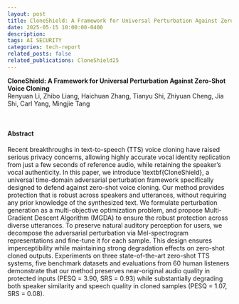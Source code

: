 ```yaml
---
layout: post
title: CloneShield: A Framework for Universal Perturbation Against Zero-Shot Voice Cloning
date: 2025-05-15 10:00:00-0400
description:
tags: AI SECURITY
categories: tech-report
related_posts: false
related_publications: CloneShield25
---
```


<article>
<div class="title"><strong>CloneShield: A Framework for Universal Perturbation Against Zero-Shot Voice Cloning</strong></div>
<div class="author">
Renyuan Li, Zhibo Liang, Haichuan Zhang, Tianyu Shi, Zhiyuan Cheng, Jia Shi, Carl Yang, Mingjie Tang
</div>

<p><br></p>
<h4 id="abstract">Abstract</h4>
<p>
Recent breakthroughs in text-to-speech (TTS) voice cloning have raised serious privacy concerns, allowing highly accurate vocal identity replication from just a few seconds of reference audio, while retaining the speaker’s vocal authenticity. In this paper, we introduce \textbf{CloneShield}, a universal time-domain adversarial perturbation framework specifically designed to defend against zero-shot voice cloning. Our method provides protection that is robust across speakers and utterances, without requiring any prior knowledge of the synthesized text. We formulate perturbation generation as a multi-objective optimization problem, and propose Multi-Gradient Descent Algorithm (MGDA) to ensure the robust protection across diverse utterances. To preserve natural auditory perception for users, we decompose the adversarial perturbation via Mel-spectrogram representations and fine-tune it for each sample. This design ensures imperceptibility while maintaining strong degradation effects on zero-shot cloned outputs. Experiments on three state-of-the-art zero-shot TTS systems, five benchmark datasets and evaluations from 60 human listeners demonstrate that our method preserves near-original audio quality in protected inputs (PESQ = 3.90, SRS = 0.93) while substantially degrading both speaker similarity and speech quality in cloned samples (PESQ = 1.07, SRS = 0.08).
</p>
<p><br></p>
</article>
